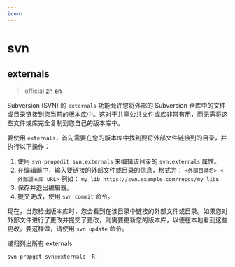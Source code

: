 ```yaml
---
icon:
---
```


# svn

## externals

> official [zh][official zh] [en][official en]

Subversion (SVN) 的 `externals` 功能允许您将外部的 Subversion 仓库中的文件或目录链接到您当前的版本库中。这对于共享公共文件或库非常有用，而无需将这些文件或库完全复制到您自己的版本库中。

要使用 `externals`，首先需要在您的版本库中找到要将外部文件链接到的目录，并执行以下操作：

1. 使用 `svn propedit svn:externals` 来编辑该目录的 `svn:externals` 属性。
2. 在编辑器中，输入要链接的外部文件或目录的信息，格式为：
    `<外部目录名> <外部版本库 URL>`
    例如：
    `my_lib https://svn.example.com/repos/my_lib`s
3. 保存并退出编辑器。
4. 提交更改，使用 `svn commit` 命令。

现在，当您检出版本库时，您会看到在该目录中链接的外部文件或目录。如果您对外部文件进行了更改并提交了更改，则需要更新您的版本库，以便在本地看到这些更改。要这样做，请使用 `svn update` 命令。

递归列出所有 externals

```shell
svn propget svn:externals -R
```

[official zh]: https://tortoisesvn.net/docs/release/TortoiseSVN_zh_CN/tsvn-dug-externals.html
[official en]: https://tortoisesvn.net/docs/release/TortoiseSVN_en/tsvn-dug-externals.html
